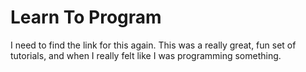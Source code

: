 # Learn To Program

I need to find the link for this again. This was a really great, fun set of tutorials, and when I really felt like I was programming something.